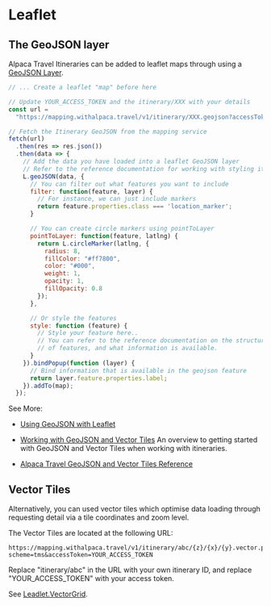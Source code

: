 [//]: # "Title: Leaflet"
[//]: # "Weight: 3"

# Leaflet

## The GeoJSON layer

Alpaca Travel Itineraries can be added to leaflet maps through using a
[GeoJSON Layer](https://leafletjs.com/reference.html#geojson).

```javascript
// ... Create a leaflet "map" before here

// Update YOUR_ACCESS_TOKEN and the itinerary/XXX with your details
const url =
  "https://mapping.withalpaca.travel/v1/itinerary/XXX.geojson?accessToken=YOUR_ACCESS_TOKEN";

// Fetch the Itinerary GeoJSON from the mapping service
fetch(url)
  .then(res => res.json())
  .then(data => {
    // Add the data you have loaded into a leaflet GeoJSON layer
    // Refer to the reference documentation for working with styling itineraries
    L.geoJSON(data, {
      // You can filter out what features you want to include
      filter: function(feature, layer) {
        // For instance, we can just include markers
        return feature.properties.class === 'location_marker';
      }

      // You can create circle markers using pointToLayer
      pointToLayer: function(feature, latlng) {
        return L.circleMarker(latlng, {
          radius: 8,
          fillColor: "#ff7800",
          color: "#000",
          weight: 1,
          opacity: 1,
          fillOpacity: 0.8
        });
      },

      // Or style the features
      style: function (feature) {
        // Style your feature here..
        // You can refer to the reference documentation on the structure
        // of features, and what information is available.
      }
    }).bindPopup(function (layer) {
      // Bind information that is available in the geojson feature
      return layer.feature.properties.label;
    }).addTo(map);
  });
```

See More:

- [Using GeoJSON with Leaflet](https://leafletjs.com/examples/geojson/)

- [Working with GeoJSON and Vector Tiles](/topics/itinerary/Working%20with%20GeoJSON%20and%20Vector%20Tiles/README.md)
  An overview to getting started with GeoJSON and Vector Tiles when working with
  itineraries.

- [Alpaca Travel GeoJSON and Vector Tiles Reference](/reference/itinerary/GeoJSON%20and%20Vector%20Tiles/README.md)

## Vector Tiles

Alternatively, you can used vector tiles which optimise data loading through
requesting detail via a tile coordinates and zoom level.

The Vector Tiles are located at the following URL:

```
https://mapping.withalpaca.travel/v1/itinerary/abc/{z}/{x}/{y}.vector.pbf?scheme=tms&accessToken=YOUR_ACCESS_TOKEN
```

Replace "itinerary/abc" in the URL with your own itinerary ID, and replace
"YOUR_ACCESS_TOKEN" with your access token.

See [Leadlet.VectorGrid](https://github.com/Leaflet/Leaflet.VectorGrid).
